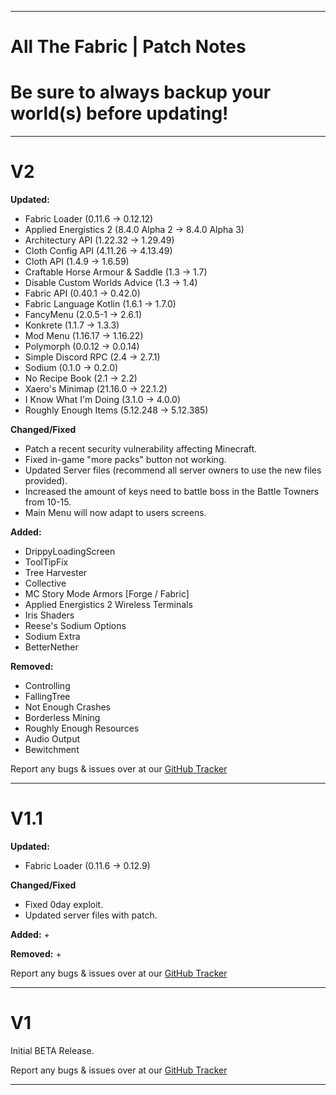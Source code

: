 ------------------------------------------------------------------------------------------------------------------------------------------------------------- 
# All The Fabric | Patch Notes
# Be sure to always backup your world(s) before updating!
-------------------------------------------------------------------------------------------------------------------------------------------------------------
<h1>V2</h1>

**Updated:**
+ Fabric Loader (0.11.6 → 0.12.12)
+ Applied Energistics 2 (8.4.0 Alpha 2 → 8.4.0 Alpha 3)
+ Architectury API (1.22.32 → 1.29.49)
+ Cloth Config API (4.11.26 → 4.13.49)
+ Cloth API (1.4.9 → 1.6.59)
+ Craftable Horse Armour & Saddle (1.3 → 1.7)
+ Disable Custom Worlds Advice (1.3 → 1.4)
+ Fabric API (0.40.1 → 0.42.0)
+ Fabric Language Kotlin (1.6.1 → 1.7.0)
+ FancyMenu (2.0.5-1 → 2.6.1)
+ Konkrete (1.1.7 → 1.3.3)
+ Mod Menu (1.16.17 → 1.16.22)
+ Polymorph (0.0.12 → 0.0.14)
+ Simple Discord RPC (2.4 → 2.7.1)
+ Sodium (0.1.0 → 0.2.0)
+ No Recipe Book (2.1 → 2.2)
+ Xaero's Minimap (21.16.0 → 22.1.2)
+ I Know What I'm Doing (3.1.0 → 4.0.0)
+ Roughly Enough Items (5.12.248 → 5.12.385)

**Changed/Fixed**
+ Patch a recent security vulnerability affecting Minecraft.
+ Fixed in-game "more packs" button not working.
+ Updated Server files (recommend all server owners to use the new files provided).
+ Increased the amount of keys need to battle boss in the Battle Towners from 10-15.
+ Main Menu will now adapt to users screens.

**Added:**
+ DrippyLoadingScreen
+ ToolTipFix
+ Tree Harvester
+ Collective
+ MC Story Mode Armors [Forge / Fabric]
+ Applied Energistics 2 Wireless Terminals
+ Iris Shaders
+ Reese's Sodium Options
+ Sodium Extra
+ BetterNether


**Removed:**
+ Controlling
+ FallingTree
+ Not Enough Crashes
+ Borderless Mining
+ Roughly Enough Resources
+ Audio Output
+ Bewitchment

Report any bugs & issues over at our [GitHub Tracker](https://github.com/AMPZNetwork/All-The-Fabric)

---------------------------------------------------------------------------------
<h1>V1.1</h1>

**Updated:**
+ Fabric Loader (0.11.6 → 0.12.9)

**Changed/Fixed**
+ Fixed 0day exploit.
+ Updated server files with patch.

**Added:**
+ 

**Removed:**
+ 

Report any bugs & issues over at our [GitHub Tracker](https://github.com/AMPZNetwork/All-The-Fabric)

---------------------------------------------------------------------------------
<h1>V1</h1>

Initial BETA Release.

Report any bugs & issues over at our [GitHub Tracker](https://github.com/AMPZNetwork/All-The-Fabric)

---------------------------------------------------------------------------------
